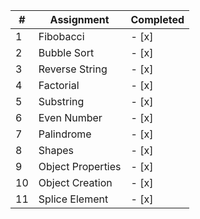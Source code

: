 | # | Assignment | Completed |
| - | ---------- | --------- |
| 1 | Fibobacci |  - [x] |
| 2 | Bubble Sort | - [x] |
| 3 | Reverse String | - [x] |
| 4 | Factorial | - [x] |
| 5 | Substring | - [x] |
| 6 | Even Number | - [x] |
| 7 | Palindrome | - [x] |
| 8 | Shapes | - [x] |
| 9 | Object Properties | - [x] |
| 10 | Object Creation | - [x] |
| 11 | Splice Element | - [x] |
